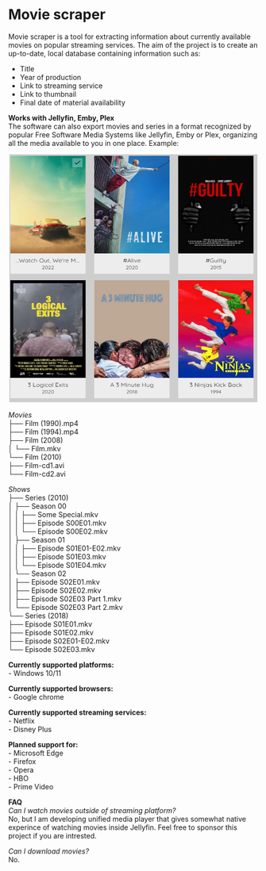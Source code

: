 # Movie scraper
Movie scraper is a tool for extracting information about currently available movies on popular streaming services. The aim of the project is to create an up-to-date, local database containing information such as:

 - Title
 - Year of production
 - Link to streaming service
 - Link to thumbnail
 - Final date of material availability
 
**Works with Jellyfin, Emby, Plex**  
The software can also export movies and series in a format recognized by popular Free Software Media Systems like Jellyfin, Emby or Plex, organizing all the media available to you in one place. Example:  

<p align="center">
  <img width="500" height="500" src="https://github.com/Crudelis98/Movie-scraper/blob/main/images/jellyfin_dashboard_netflix_movies.PNG">
</p>

*Movies*  
├── Film (1990).mp4  
├── Film (1994).mp4  
├── Film (2008)  
│   └── Film.mkv  
└── Film (2010)  
    ├── Film-cd1.avi  
    └── Film-cd2.avi  

*Shows*  
├── Series (2010)  
│   ├── Season 00  
│   │   ├── Some Special.mkv  
│   │   ├── Episode S00E01.mkv  
│   │   └── Episode S00E02.mkv  
│   ├── Season 01  
│   │   ├── Episode S01E01-E02.mkv  
│   │   ├── Episode S01E03.mkv  
│   │   └── Episode S01E04.mkv  
│   └── Season 02  
│       ├── Episode S02E01.mkv  
│       ├── Episode S02E02.mkv  
│       ├── Episode S02E03 Part 1.mkv  
│       └── Episode S02E03 Part 2.mkv  
└── Series (2018)  
    ├── Episode S01E01.mkv  
    ├── Episode S01E02.mkv  
    ├── Episode S02E01-E02.mkv  
    └── Episode S02E03.mkv  

**Currently supported platforms:**  
	 - Windows 10/11  
  
**Currently supported browsers:**  
	- Google chrome  
 
**Currently supported streaming services:**  
	 - Netflix  
  	 - Disney Plus
  
**Planned support for:**  
	- Microsoft Edge  
	- Firefox  
 	- Opera  
	- HBO  
	- Prime Video  
 
**FAQ**  
*Can I watch movies outside of streaming platform?*  
No, but I am developing unified media player that gives somewhat native experince of watching movies inside Jellyfin. Feel free to sponsor this project if you are intrested.  

*Can I download movies?*  
No.  
